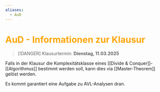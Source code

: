 ```yaml
---
aliases:
  - AuD
---
```

# <font color = "orange">AuD - Informationen zur Klausur</font>
>[!DANGER] Klausurtermin: **Dienstag, 11.03.2025**

Falls in der Klausur die Komplexitätsklasse eines [[Divide & Conquer]]-[[Algorithmus]] bestimmt werden soll, kann dies via [[Master-Theorem]] gelöst werden.

Es kommt garantiert eine Aufgabe zu AVL-Analysen dran.